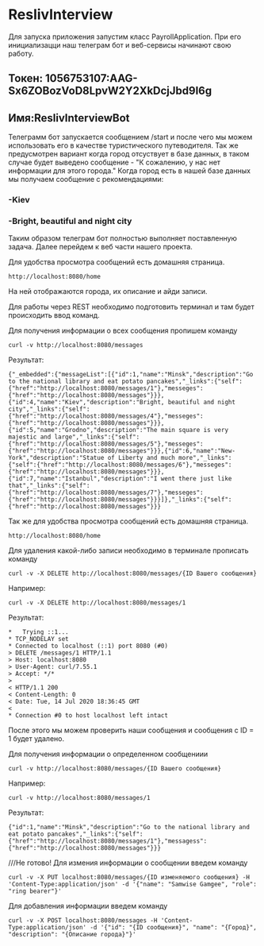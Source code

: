 # ReslivInterview 

Для запуска приложения запустим класс PayrollApplication.
При его инициализацци наш телеграм бот и веб-сервисы начинают свою работу.
## Токен: 1056753107:AAG-Sx6ZOBozVoD8LpvW2Y2XkDcjJbd9I6g
## Имя:ReslivInterviewBot
Телеграмм бот запускается сообщением /start  и после чего мы можем использовать его в качестве туристического путеводителя. Так же предусмотрен вариант когда город отсуствует в базе данных, в таком случае будет выведено сообщение - "К сожалению, у нас нет информации для этого города."
Когда город есть в нашей базе данных мы получаем сообщение с рекомендациями:
### -Kiev
### -Bright, beautiful and night city
Таким образом телеграм бот полностью выполняет поставленную задача. 
Далее перейдем к веб части нашего проекта.

Для удобства просмотра сообщений есть домашняя страница.
```
http://localhost:8080/home
```
На ней отображаются города, их описание и айди записи.

Для работы через REST необходимо подготовить терминал и там будет происходить ввод команд.

Для получения информации о всех сообщения пропишем команду
```
curl -v http://localhost:8080/messages
```
Результат:

```
{"_embedded":{"messageList":[{"id":1,"name":"Minsk","description":"Go to the national library and eat potato pancakes","_links":{"self":{"href":"http://localhost:8080/messages/1"},"messeges":{"href":"http://localhost:8080/messages"}}},{"id":4,"name":"Kiev","description":"Bright, beautiful and night city","_links":{"self":{"href":"http://localhost:8080/messages/4"},"messeges":{"href":"http://localhost:8080/messages"}}},{"id":5,"name":"Grodno","description":"The main square is very majestic and large","_links":{"self":{"href":"http://localhost:8080/messages/5"},"messeges":{"href":"http://localhost:8080/messages"}}},{"id":6,"name":"New-York","description":"Statue of Liberty and much more","_links":{"self":{"href":"http://localhost:8080/messages/6"},"messeges":{"href":"http://localhost:8080/messages"}}},{"id":7,"name":"Istanbul","description":"I went there just like that","_links":{"self":{"href":"http://localhost:8080/messages/7"},"messeges":{"href":"http://localhost:8080/messages"}}}]},"_links":{"self":{"href":"http://localhost:8080/messages"}}}
```

Так же для удобства просмотра сообщений есть домашняя страница.
```
http://localhost:8080/home
```

Для удаления какой-либо записи необходимо в терминале прописать команду
```
curl -v -X DELETE http://localhost:8080/messages/{ID Вашего сообщения}
```
Например: 
```
curl -v -X DELETE http://localhost:8080/messages/1
```
Результат:
```
*   Trying ::1...
* TCP_NODELAY set
* Connected to localhost (::1) port 8080 (#0)
> DELETE /messages/1 HTTP/1.1
> Host: localhost:8080
> User-Agent: curl/7.55.1
> Accept: */*
>
< HTTP/1.1 200
< Content-Length: 0
< Date: Tue, 14 Jul 2020 18:36:45 GMT
<
* Connection #0 to host localhost left intact
```

После этого мы можем проверить наши сообщения и сообщения с ID = 1 будет удалено.

 
Для получения информации о определенном сообщениии
```
curl -v http://localhost:8080/messages/{ID Вашего сообщения}
```
Например:
```
curl -v http://localhost:8080/messages/1
```
Результат:
```
{"id":1,"name":"Minsk","description":"Go to the national library and eat potato pancakes","_links":{"self":{"href":"http://localhost:8080/messages/1"},"messagess":{"href":"http://localhost:8080/messages"}}}
```

///Не готово!
Для измения информации о сообщении введем команду
```
curl -v -X PUT localhost:8080/messages/{ID изменяемого сообщения} -H 'Content-Type:application/json' -d '{"name": "Samwise Gamgee", "role": "ring bearer"}'
```

Для добавления информации введем команду
```
curl -v -X POST localhost:8080/messages -H 'Content-Type:application/json' -d '{"id": "{ID сообщения}", "name": "{Город}", "description": "{Описание города}"}'
```
